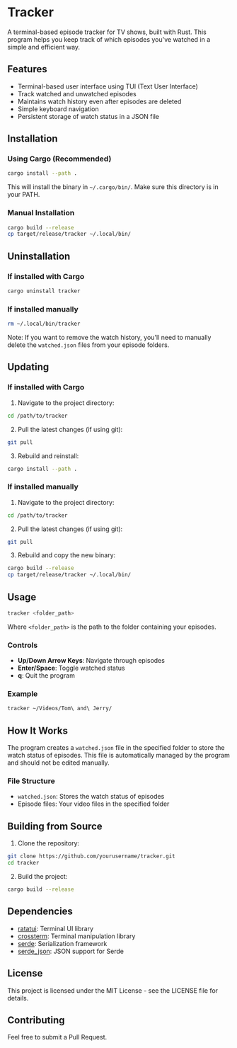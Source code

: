 # Tracker

A terminal-based episode tracker for TV shows, built with Rust. This program helps you keep track of which episodes you've watched in a simple and efficient way.

## Features

- Terminal-based user interface using TUI (Text User Interface)
- Track watched and unwatched episodes
- Maintains watch history even after episodes are deleted
- Simple keyboard navigation
- Persistent storage of watch status in a JSON file

## Installation

### Using Cargo (Recommended)

```bash
cargo install --path .
```

This will install the binary in `~/.cargo/bin/`. Make sure this directory is in your PATH.

### Manual Installation

```bash
cargo build --release
cp target/release/tracker ~/.local/bin/
```

## Uninstallation

### If installed with Cargo

```bash
cargo uninstall tracker
```

### If installed manually

```bash
rm ~/.local/bin/tracker
```

Note: If you want to remove the watch history, you'll need to manually delete the `watched.json` files from your episode folders.

## Updating

### If installed with Cargo

1. Navigate to the project directory:
```bash
cd /path/to/tracker
```

2. Pull the latest changes (if using git):
```bash
git pull
```

3. Rebuild and reinstall:
```bash
cargo install --path .
```

### If installed manually

1. Navigate to the project directory:
```bash
cd /path/to/tracker
```

2. Pull the latest changes (if using git):
```bash
git pull
```

3. Rebuild and copy the new binary:
```bash
cargo build --release
cp target/release/tracker ~/.local/bin/
```

## Usage

```bash
tracker <folder_path>
```

Where `<folder_path>` is the path to the folder containing your episodes.

### Controls

- **Up/Down Arrow Keys**: Navigate through episodes
- **Enter/Space**: Toggle watched status
- **q**: Quit the program

### Example

```bash
tracker ~/Videos/Tom\ and\ Jerry/
```

## How It Works

The program creates a `watched.json` file in the specified folder to store the watch status of episodes. This file is automatically managed by the program and should not be edited manually.

### File Structure

- `watched.json`: Stores the watch status of episodes
- Episode files: Your video files in the specified folder

## Building from Source

1. Clone the repository:
```bash
git clone https://github.com/yourusername/tracker.git
cd tracker
```

2. Build the project:
```bash
cargo build --release
```

## Dependencies

- [ratatui](https://github.com/ratatui-org/ratatui): Terminal UI library
- [crossterm](https://github.com/crossterm-rs/crossterm): Terminal manipulation library
- [serde](https://github.com/serde-rs/serde): Serialization framework
- [serde_json](https://github.com/serde-rs/json): JSON support for Serde

## License

This project is licensed under the MIT License - see the LICENSE file for details.

## Contributing

Feel free to submit a Pull Request. 